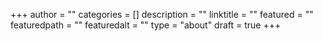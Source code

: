 +++
author = ""
categories = []
description = ""
linktitle = ""
featured = ""
featuredpath = ""
featuredalt = ""
type = "about"
draft = true
+++

